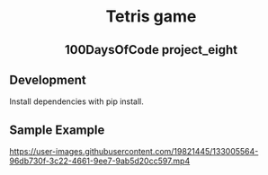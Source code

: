 <!-- PROJECT TITLE -->
  <h1 align="center">Tetris game</h1>
 <h2 2 align="center">
    100DaysOfCode project_eight
    <br />
    </h2>
    
  ## Development
Install dependencies with pip install.
    
   ## Sample Example
https://user-images.githubusercontent.com/19821445/133005564-96db730f-3c22-4661-9ee7-9ab5d20cc597.mp4
